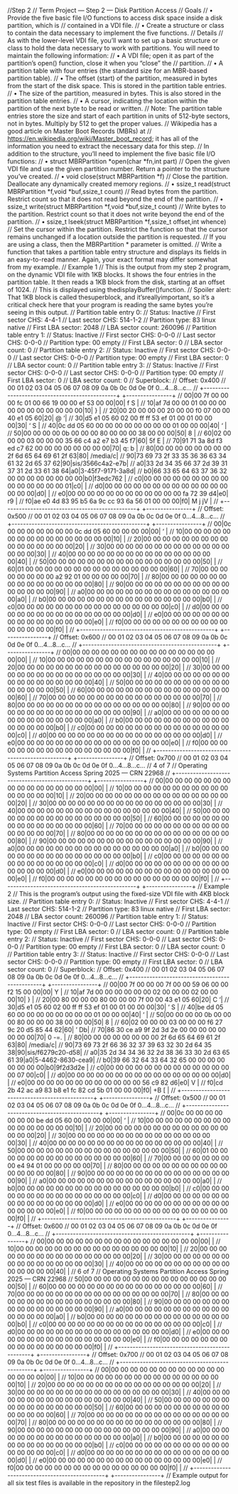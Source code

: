//Step 2
// Term Project — Step 2 — Disk Partition Access
//  Goals
//  • Provide the five basic file I/O functions to access disk space inside a disk partition, which is
//  contained in a VDI file.
//  • Create a structure or class to contain the data necessary to implement the five functions.
//  Details
//  As with the lower-level VDI file, you’ll want to set up a basic structure or class to hold the data necessary to work with partitions. You will need to maintain the following information:
//  • A VDI file; open it as part of the partition’s open() function, close it when you “close” the
//  partition.
//  • A partition table with four entries (the standard size for an MBR-based partition table).
//  • The offset (start) of the partition, measured in bytes from the start of the disk space. This is stored in the partition table entries.
//  • The size of the partition, measured in bytes. This is also stored in the partition table entries.
//  • A cursor, indicating the location within the partition of the next byte to be read or written.
//  Note: The partition table entries store the size and start of each partition in units of 512-byte sectors, not in bytes. Multiply by 512 to get the proper values.
//  Wikipedia has a good article on Master Boot Records (MBRs) at
//  https://en.wikipedia.org/wiki/Master_boot_record; it has all of the information you need to extract the necessary data for this step.
//  In addition to the structure, you’ll need to implement the five basic file I/O functions:
//  • struct MBRPartition *open(char *fn,int part)
//  Open the given VDI file and use the given partition number. Return a pointer to the structure you’ve created.
//  • void close(struct MBRPartition *f)
//  Close the partition. Deallocate any dynamically created memory regions.
//  • ssize_t read(struct MBRPartition *f,void *buf,ssize_t count)
//  Read bytes from the partition. Restrict count so that it does not read beyond the end of the partition.
//  • ssize_t write(struct MBRPartition *f,void *buf,size_t count)
//  Write bytes to the partition. Restrict count so that it does not write beyond the end of the partition.
//  • ssize_t lseek(struct MBRPartition *f,ssize_t offset,int whence)
//  Set the cursor within the partition. Restrict the function so that the cursor remains unchanged if a location outside the partition is requested.
//  If you are using a class, then the MBRPartition * parameter is omitted.
//  Write a function that takes a partition table entry structure and displays its fields in an easy-to-read manner. Again, your exact format may differ somewhat from my example.
//  Example 1
//  This is the output from my step 2 program, on the dynamic VDI file with 1KB blocks. It shows the four entries in the partition table. It then reads a 1KB block from the disk, starting at an offset of 1024.
//  This is displayed using thedisplayBuffer()function.
//  Spoiler alert: That 1KB block is called thesuperblock, and it’sreallyimportant, so it’s a critical check here that your program is reading the same bytes you’re seeing in this output.
//   Partition table entry 0:
//   Status: Inactive
//   First sector CHS: 4-4-1
//   Last sector CHS: 514-1-2
//   Partition type: 83 linux native
//   First LBA sector: 2048
//   LBA sector count: 260096
//   Partition table entry 1:
//   Status: Inactive
//   First sector CHS: 0-0-0
//   Last sector CHS: 0-0-0
//   Partition type: 00 empty
//   First LBA sector: 0
//   LBA sector count: 0
//   Partition table entry 2:
//   Status: Inactive
//   First sector CHS: 0-0-0
//   Last sector CHS: 0-0-0
//   Partition type: 00 empty
//   First LBA sector: 0
//   LBA sector count: 0
//   Partition table entry 3:
//   Status: Inactive
//   First sector CHS: 0-0-0
//   Last sector CHS: 0-0-0
//   Partition type: 00 empty
//   First LBA sector: 0
//   LBA sector count: 0
//   Superblock:
//   Offset: 0x400
//      00 01 02 03 04 05 06 07 08 09 0a 0b 0c 0d 0e 0f    0...4...8...c...
//     +-----------------------------------------------+  +----------------+
//   00|00 7f 00 00 00 fc 01 00 66 19 00 00 ef 53 00 00|00|        f    S  |
//   10|af 7d 00 00 01 00 00 00 00 00 00 00 00 00 00 00|10| }              |
//   20|00 20 00 00 00 20 00 00 f0 07 00 00 40 e1 05 60|20|            @  ‘|
//   30|d5 e1 05 60 02 00 ff ff 53 ef 01 00 01 00 00 00|30|   ‘    S       |
//   40|0c dd 05 60 00 00 00 00 00 00 00 00 01 00 00 00|40|   ‘            |
//   50|00 00 00 00 0b 00 00 00 80 00 00 00 38 00 00 00|50|            8   |
//   60|02 00 00 00 03 00 00 00 35 66 c4 a2 e7 b3 45 f7|60|        5f    E |
//   70|91 71 3a 8d f3 ed c7 62 00 00 00 00 00 00 00 00|70| q:    b        |
//   80|00 00 00 00 00 00 00 00 2f 6d 65 64 69 61 2f 63|80|        /media/c|
//   90|73 69 73 2f 33 35 36 36 63 34 61 32 2d 65 37 62|90|sis/3566c4a2-e7b|
//   a0|33 2d 34 35 66 37 2d 39 31 37 31 2d 33 61 38 64|a0|3-45f7-9171-3a8d|
//   b0|66 33 65 64 63 37 36 32 00 00 00 00 00 00 00 00|b0|f3edc762        |
//   c0|00 00 00 00 00 00 00 00 00 00 00 00 00 00 00 01|c0|                |
//   d0|00 00 00 00 00 00 00 00 00 00 00 00 00 00 00 00|d0|                |
//   e0|00 00 00 00 00 00 00 00 00 00 00 00 fa 72 39 d4|e0|             r9 |
//   f0|ae e0 4d 83 95 b5 6a 9c cc 93 6a 56 01 00 00 00|f0|  M   j   jV    |
//     +-----------------------------------------------+  +----------------+
//   Offset: 0x500
//      00 01 02 03 04 05 06 07 08 09 0a 0b 0c 0d 0e 0f    0...4...8...c...
//     +-----------------------------------------------+  +----------------+
//   00|0c 00 00 00 00 00 00 00 0c dd 05 60 00 00 00 00|00|           ‘    |
//   10|00 00 00 00 00 00 00 00 00 00 00 00 00 00 00 00|10|                |
//   20|00 00 00 00 00 00 00 00 00 00 00 00 00 00 00 00|20|                |
//   30|00 00 00 00 00 00 00 00 00 00 00 00 00 00 00 00|30|                |
//   40|00 00 00 00 00 00 00 00 00 00 00 00 00 00 00 00|40|                |
//   50|00 00 00 00 00 00 00 00 00 00 00 00 00 00 00 00|50|                |
//   60|01 00 00 00 00 00 00 00 00 00 00 00 00 00 00 00|60|                |
//   70|00 00 00 00 00 00 00 00 a2 92 01 00 00 00 00 00|70|                |
//   80|00 00 00 00 00 00 00 00 00 00 00 00 00 00 00 00|80|                |
//   90|00 00 00 00 00 00 00 00 00 00 00 00 00 00 00 00|90|                |
//   a0|00 00 00 00 00 00 00 00 00 00 00 00 00 00 00 00|a0|                |
//   b0|00 00 00 00 00 00 00 00 00 00 00 00 00 00 00 00|b0|                |
//   c0|00 00 00 00 00 00 00 00 00 00 00 00 00 00 00 00|c0|                |
//   d0|00 00 00 00 00 00 00 00 00 00 00 00 00 00 00 00|d0|                |
//   e0|00 00 00 00 00 00 00 00 00 00 00 00 00 00 00 00|e0|                |
//   f0|00 00 00 00 00 00 00 00 00 00 00 00 00 00 00 00|f0|                |
//     +-----------------------------------------------+  +----------------+
//   Offset: 0x600
//      00 01 02 03 04 05 06 07 08 09 0a 0b 0c 0d 0e 0f    0...4...8...c...
//     +-----------------------------------------------+  +----------------+
//   00|00 00 00 00 00 00 00 00 00 00 00 00 00 00 00 00|00|                |
//   10|00 00 00 00 00 00 00 00 00 00 00 00 00 00 00 00|10|                |
//   20|00 00 00 00 00 00 00 00 00 00 00 00 00 00 00 00|20|                |
//   30|00 00 00 00 00 00 00 00 00 00 00 00 00 00 00 00|30|                |
//   40|00 00 00 00 00 00 00 00 00 00 00 00 00 00 00 00|40|                |
//   50|00 00 00 00 00 00 00 00 00 00 00 00 00 00 00 00|50|                |
//   60|00 00 00 00 00 00 00 00 00 00 00 00 00 00 00 00|60|                |
//   70|00 00 00 00 00 00 00 00 00 00 00 00 00 00 00 00|70|                |
//   80|00 00 00 00 00 00 00 00 00 00 00 00 00 00 00 00|80|                |
//   90|00 00 00 00 00 00 00 00 00 00 00 00 00 00 00 00|90|                |
//   a0|00 00 00 00 00 00 00 00 00 00 00 00 00 00 00 00|a0|                |
//   b0|00 00 00 00 00 00 00 00 00 00 00 00 00 00 00 00|b0|                |
//   c0|00 00 00 00 00 00 00 00 00 00 00 00 00 00 00 00|c0|                |
//   d0|00 00 00 00 00 00 00 00 00 00 00 00 00 00 00 00|d0|                |
//   e0|00 00 00 00 00 00 00 00 00 00 00 00 00 00 00 00|e0|                |
//   f0|00 00 00 00 00 00 00 00 00 00 00 00 00 00 00 00|f0|                |
//     +-----------------------------------------------+  +----------------+
//   Offset: 0x700
//      00 01 02 03 04 05 06 07 08 09 0a 0b 0c 0d 0e 0f    0...4...8...c...
//  4 of 7
// Operating Systems Partition Access Spring 2025 — CRN 22968
//     +-----------------------------------------------+  +----------------+
//   00|00 00 00 00 00 00 00 00 00 00 00 00 00 00 00 00|00|                |
//   10|00 00 00 00 00 00 00 00 00 00 00 00 00 00 00 00|10|                |
//   20|00 00 00 00 00 00 00 00 00 00 00 00 00 00 00 00|20|                |
//   30|00 00 00 00 00 00 00 00 00 00 00 00 00 00 00 00|30|                |
//   40|00 00 00 00 00 00 00 00 00 00 00 00 00 00 00 00|40|                |
//   50|00 00 00 00 00 00 00 00 00 00 00 00 00 00 00 00|50|                |
//   60|00 00 00 00 00 00 00 00 00 00 00 00 00 00 00 00|60|                |
//   70|00 00 00 00 00 00 00 00 00 00 00 00 00 00 00 00|70|                |
//   80|00 00 00 00 00 00 00 00 00 00 00 00 00 00 00 00|80|                |
//   90|00 00 00 00 00 00 00 00 00 00 00 00 00 00 00 00|90|                |
//   a0|00 00 00 00 00 00 00 00 00 00 00 00 00 00 00 00|a0|                |
//   b0|00 00 00 00 00 00 00 00 00 00 00 00 00 00 00 00|b0|                |
//   c0|00 00 00 00 00 00 00 00 00 00 00 00 00 00 00 00|c0|                |
//   d0|00 00 00 00 00 00 00 00 00 00 00 00 00 00 00 00|d0|                |
//   e0|00 00 00 00 00 00 00 00 00 00 00 00 00 00 00 00|e0|                |
//   f0|00 00 00 00 00 00 00 00 00 00 00 00 00 00 00 00|f0|                |
//     +-----------------------------------------------+  +----------------+
//  Example 2
//  This is the program’s output using the fixed-size VDI file with 4KB block size.
//   Partition table entry 0:
//   Status: Inactive
//   First sector CHS: 4-4-1
//   Last sector CHS: 514-1-2
//   Partition type: 83 linux native
//   First LBA sector: 2048
//   LBA sector count: 260096
//   Partition table entry 1:
//   Status: Inactive
//   First sector CHS: 0-0-0
//   Last sector CHS: 0-0-0
//   Partition type: 00 empty
//   First LBA sector: 0
//   LBA sector count: 0
//   Partition table entry 2:
//   Status: Inactive
//   First sector CHS: 0-0-0
//   Last sector CHS: 0-0-0
//   Partition type: 00 empty
//   First LBA sector: 0
//   LBA sector count: 0
//   Partition table entry 3:
//   Status: Inactive
//   First sector CHS: 0-0-0
//   Last sector CHS: 0-0-0
//   Partition type: 00 empty
//   First LBA sector: 0
//   LBA sector count: 0
//   Superblock:
//   Offset: 0x400
//      00 01 02 03 04 05 06 07 08 09 0a 0b 0c 0d 0e 0f    0...4...8...c...
//     +-----------------------------------------------+  +----------------+
//   00|00 7f 00 00 00 7f 00 00 59 06 00 00 f2 15 00 00|00|        Y       |
//   10|af 7d 00 00 00 00 00 00 02 00 00 00 02 00 00 00|10| }              |
//   20|00 80 00 00 00 80 00 00 00 7f 00 00 43 e1 05 60|20|            C  ‘|
//   30|d5 e1 05 60 02 00 ff ff 53 ef 01 00 01 00 00 00|30|   ‘    S       |
//   40|be dd 05 60 00 00 00 00 00 00 00 00 01 00 00 00|40|   ‘            |
//   50|00 00 00 00 0b 00 00 00 80 00 00 00 38 00 00 00|50|            8   |
//   60|02 00 00 00 03 00 00 00 f6 27 9c 20 d5 85 44 62|60|         ’    Db|
//   70|86 30 ce a9 9f 2d 3d 2e 00 00 00 00 00 00 00 00|70| 0   -=.        |
//   80|00 00 00 00 00 00 00 00 2f 6d 65 64 69 61 2f 63|80|        /media/c|
//   90|73 69 73 2f 66 36 32 37 39 63 32 30 2d 64 35 38|90|sis/f6279c20-d58|
//   a0|35 2d 34 34 36 32 2d 38 36 33 30 2d 63 65 61 39|a0|5-4462-8630-cea9|
//   b0|39 66 32 64 33 64 32 65 00 00 00 00 00 00 00 00|b0|9f2d3d2e        |
//   c0|00 00 00 00 00 00 00 00 00 00 00 00 00 00 07 00|c0|                |
//   d0|00 00 00 00 00 00 00 00 00 00 00 00 00 00 00 00|d0|                |
//   e0|00 00 00 00 00 00 00 00 00 00 00 00 56 c9 82 d6|e0|            V   |
//   f0|cd 2b 42 ac a9 83 b8 e1 fc 82 cd 5b 01 00 00 00|f0| +B        [    |
//     +-----------------------------------------------+  +----------------+
//   Offset: 0x500
//      00 01 02 03 04 05 06 07 08 09 0a 0b 0c 0d 0e 0f    0...4...8...c...
//     +-----------------------------------------------+  +----------------+
//   00|0c 00 00 00 00 00 00 00 be dd 05 60 00 00 00 00|00|           ‘    |
//   10|00 00 00 00 00 00 00 00 00 00 00 00 00 00 00 00|10|                |
//   20|00 00 00 00 00 00 00 00 00 00 00 00 00 00 00 00|20|                |
//   30|00 00 00 00 00 00 00 00 00 00 00 00 00 00 00 00|30|                |
//   40|00 00 00 00 00 00 00 00 00 00 00 00 00 00 00 00|40|                |
//   50|00 00 00 00 00 00 00 00 00 00 00 00 00 00 00 00|50|                |
//   60|01 00 00 00 00 00 00 00 00 00 00 00 00 00 00 00|60|                |
//   70|00 00 00 00 00 00 00 00 e4 94 01 00 00 00 00 00|70|                |
//   80|00 00 00 00 00 00 00 00 00 00 00 00 00 00 00 00|80|                |
//   90|00 00 00 00 00 00 00 00 00 00 00 00 00 00 00 00|90|                |
//   a0|00 00 00 00 00 00 00 00 00 00 00 00 00 00 00 00|a0|                |
//   b0|00 00 00 00 00 00 00 00 00 00 00 00 00 00 00 00|b0|                |
//   c0|00 00 00 00 00 00 00 00 00 00 00 00 00 00 00 00|c0|                |
//   d0|00 00 00 00 00 00 00 00 00 00 00 00 00 00 00 00|d0|                |
//   e0|00 00 00 00 00 00 00 00 00 00 00 00 00 00 00 00|e0|                |
//   f0|00 00 00 00 00 00 00 00 00 00 00 00 00 00 00 00|f0|                |
//     +-----------------------------------------------+  +----------------+
//   Offset: 0x600
//      00 01 02 03 04 05 06 07 08 09 0a 0b 0c 0d 0e 0f    0...4...8...c...
//     +-----------------------------------------------+  +----------------+
//   00|00 00 00 00 00 00 00 00 00 00 00 00 00 00 00 00|00|                |
//   10|00 00 00 00 00 00 00 00 00 00 00 00 00 00 00 00|10|                |
//   20|00 00 00 00 00 00 00 00 00 00 00 00 00 00 00 00|20|                |
//   30|00 00 00 00 00 00 00 00 00 00 00 00 00 00 00 00|30|                |
//   40|00 00 00 00 00 00 00 00 00 00 00 00 00 00 00 00|40|                |
//  6 of 7
// Operating Systems Partition Access Spring 2025 — CRN 22968
//   50|00 00 00 00 00 00 00 00 00 00 00 00 00 00 00 00|50|                |
//   60|00 00 00 00 00 00 00 00 00 00 00 00 00 00 00 00|60|                |
//   70|00 00 00 00 00 00 00 00 00 00 00 00 00 00 00 00|70|                |
//   80|00 00 00 00 00 00 00 00 00 00 00 00 00 00 00 00|80|                |
//   90|00 00 00 00 00 00 00 00 00 00 00 00 00 00 00 00|90|                |
//   a0|00 00 00 00 00 00 00 00 00 00 00 00 00 00 00 00|a0|                |
//   b0|00 00 00 00 00 00 00 00 00 00 00 00 00 00 00 00|b0|                |
//   c0|00 00 00 00 00 00 00 00 00 00 00 00 00 00 00 00|c0|                |
//   d0|00 00 00 00 00 00 00 00 00 00 00 00 00 00 00 00|d0|                |
//   e0|00 00 00 00 00 00 00 00 00 00 00 00 00 00 00 00|e0|                |
//   f0|00 00 00 00 00 00 00 00 00 00 00 00 00 00 00 00|f0|                |
//     +-----------------------------------------------+  +----------------+
//   Offset: 0x700
//      00 01 02 03 04 05 06 07 08 09 0a 0b 0c 0d 0e 0f    0...4...8...c...
//     +-----------------------------------------------+  +----------------+
//   00|00 00 00 00 00 00 00 00 00 00 00 00 00 00 00 00|00|                |
//   10|00 00 00 00 00 00 00 00 00 00 00 00 00 00 00 00|10|                |
//   20|00 00 00 00 00 00 00 00 00 00 00 00 00 00 00 00|20|                |
//   30|00 00 00 00 00 00 00 00 00 00 00 00 00 00 00 00|30|                |
//   40|00 00 00 00 00 00 00 00 00 00 00 00 00 00 00 00|40|                |
//   50|00 00 00 00 00 00 00 00 00 00 00 00 00 00 00 00|50|                |
//   60|00 00 00 00 00 00 00 00 00 00 00 00 00 00 00 00|60|                |
//   70|00 00 00 00 00 00 00 00 00 00 00 00 00 00 00 00|70|                |
//   80|00 00 00 00 00 00 00 00 00 00 00 00 00 00 00 00|80|                |
//   90|00 00 00 00 00 00 00 00 00 00 00 00 00 00 00 00|90|                |
//   a0|00 00 00 00 00 00 00 00 00 00 00 00 00 00 00 00|a0|                |
//   b0|00 00 00 00 00 00 00 00 00 00 00 00 00 00 00 00|b0|                |
//   c0|00 00 00 00 00 00 00 00 00 00 00 00 00 00 00 00|c0|                |
//   d0|00 00 00 00 00 00 00 00 00 00 00 00 00 00 00 00|d0|                |
//   e0|00 00 00 00 00 00 00 00 00 00 00 00 00 00 00 00|e0|                |
//   f0|00 00 00 00 00 00 00 00 00 00 00 00 00 00 00 00|f0|                |
//     +-----------------------------------------------+  +----------------+
//  Example output for all six test files is available in the repository in the filestep2.log

